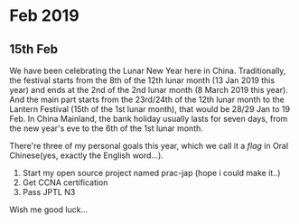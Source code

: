 # Feb 2019

## 15th Feb

We have been celebrating the Lunar New Year here in China. Traditionally, the festival starts from the 8th of the 12th lunar month (13 Jan 2019 this year) and ends at the 2nd of the 2nd lunar month (8 March 2019 this year). And the main part starts from the 23rd/24th of the 12th lunar month to the Lantern Festival (15th of the 1st lunar month), that would be 28/29 Jan to 19 Feb. In China Mainland, the bank holiday usually lasts for seven days, from the new year's eve to the 6th of the 1st lunar month.

There're three of my personal goals this year, which we call it a _flag_ in Oral Chinese(yes, exactly the English word...).

1. Start my open source project named prac-jap (hope i could make it..)
2. Get CCNA certification
3. Pass JPTL N3

Wish me good luck...
